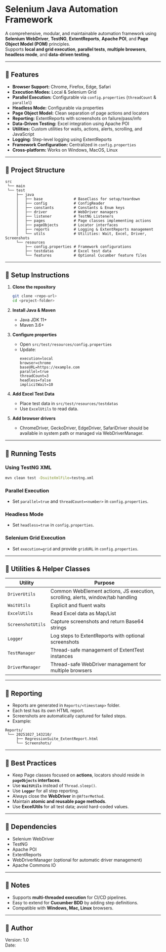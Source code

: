 # Selenium Java Automation Framework

A comprehensive, modular, and maintainable automation framework using **Selenium WebDriver**, **TestNG**, **ExtentReports**, **Apache POI**, and **Page Object Model (POM)** principles.  
Supports **local and grid execution**, **parallel tests**, **multiple browsers**, **headless mode**, and **data-driven testing**.

---

## 🔹 Features

- **Browser Support:** Chrome, Firefox, Edge, Safari
- **Execution Modes:** Local & Selenium Grid
- **Parallel Execution:** Configurable via `config.properties` (`threadCount` & `parallel`)
- **Headless Mode:** Configurable via properties
- **Page Object Model:** Clean separation of page actions and locators
- **Reporting:** ExtentReports with screenshots on failure/pass/info
- **Data-Driven Testing:** Excel integration using Apache POI
- **Utilities:** Custom utilities for waits, actions, alerts, scrolling, and JavaScript
- **Logging:** Step-level logging using ExtentReports
- **Framework Configuration:** Centralized in `config.properties`
- **Cross-platform:** Works on Windows, MacOS, Linux

---

## 🔹 Project Structure

```
src
 └── main
 └── test
     ├── java
     │   ├── base              # BaseClass for setup/teardown
     │   ├── config            # ConfigReader
     │   ├── constants         # Constants & Enum keys
     │   ├── driver            # WebDriver managers
     │   ├── listener          # TestNG Listeners
     │   ├── pages             # Page classes implementing actions
     │   ├── pageObjects       # Locator interfaces
     │   ├── reports           # Logging & ExtentReports management
     │   └── utils             # Utilities: Wait, Excel, Driver, Screenshots
     └── resources
         ├── config.properties # Framework configurations
         ├── testdatas         # Excel test data
         └── features          # Optional Cucumber feature files
```

---

## 🔹 Setup Instructions

1. **Clone the repository**
   ```bash
   git clone <repo-url>
   cd <project-folder>
   ```

2. **Install Java & Maven**
   - Java JDK 11+
   - Maven 3.6+

3. **Configure properties**
   - Open `src/test/resources/config.properties`
   - Update:
     ```properties
     execution=local
     browser=chrome
     baseURL=https://example.com
     parallel=true
     threadCount=3
     headless=false
     implicitWait=10
     ```

4. **Add Excel Test Data**
   - Place test data in `src/test/resources/testdatas`
   - Use `ExcelUtils` to read data.

5. **Add browser drivers**
   - ChromeDriver, GeckoDriver, EdgeDriver, SafariDriver should be available in system path or managed via WebDriverManager.

---

## 🔹 Running Tests

### Using TestNG XML
```bash
mvn clean test -DsuiteXmlFile=testng.xml
```

### Parallel Execution
- Set `parallel=true` and `threadCount=<number>` in `config.properties`.

### Headless Mode
- Set `headless=true` in `config.properties`.

### Selenium Grid Execution
- Set `execution=grid` and provide `gridURL` in `config.properties`.

---

## 🔹 Utilities & Helper Classes

| Utility | Purpose |
|---------|---------|
| `DriverUtils` | Common WebElement actions, JS execution, scrolling, alerts, window/tab handling |
| `WaitUtils` | Explicit and fluent waits |
| `ExcelUtils` | Read Excel data as Map/List |
| `ScreenshotUtils` | Capture screenshots and return Base64 strings |
| `Logger` | Log steps to ExtentReports with optional screenshots |
| `TestManager` | Thread-safe management of ExtentTest instances |
| `DriverManager` | Thread-safe WebDriver management for multiple browsers |

---

## 🔹 Reporting

- Reports are generated in `Reports/<timestamp>` folder.
- Each test has its own HTML report.
- Screenshots are automatically captured for failed steps.
- Example:
```
Reports/
 └── 20251027_143210/
     ├── RegressionSuite_ExtentReport.html
     └── Screenshots/
```

---

## 🔹 Best Practices

- Keep Page classes focused on **actions**, locators should reside in **`pageObjects` interfaces**.
- Use **`WaitUtils`** instead of `Thread.sleep()`.
- Use **`Logger`** for all step reporting.
- Always close the **WebDriver** in `@AfterMethod`.
- Maintain **atomic and reusable page methods**.
- Use **ExcelUtils** for all test data; avoid hard-coded values.

---

## 🔹 Dependencies

- Selenium WebDriver
- TestNG
- Apache POI
- ExtentReports
- WebDriverManager (optional for automatic driver management)
- Apache Commons IO

---

## 🔹 Notes

- Supports **multi-threaded execution** for CI/CD pipelines.
- Easy to extend for **Cucumber BDD** by adding step definitions.
- Compatible with **Windows, Mac, Linux** browsers.

---

## 🔹 Author


Version: 1.0  
Date: 
